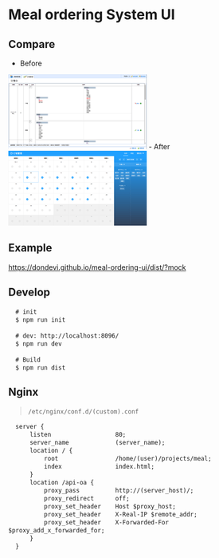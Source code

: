 <!--
/**
 * @author dondevi
 * @create 2017-11-17
 */
-->

# Meal ordering System UI


## Compare

- Before
<img src="./before.png" height="150">
- After
<img src="./after.png" height="150">


## Example

<https://dondevi.github.io/meal-ordering-ui/dist/?mock>


## Develop

```shell
  # init
  $ npm run init

  # dev: http://localhost:8096/
  $ npm run dev

  # Build
  $ npm run dist
```

## Nginx
> `/etc/nginx/conf.d/(custom).conf`

```shell
  server {
      listen                  80;
      server_name             (server_name);
      location / {
          root                /home/(user)/projects/meal;
          index               index.html;
      }
      location /api-oa {
          proxy_pass          http://(server_host)/;
          proxy_redirect      off;
          proxy_set_header    Host $proxy_host;
          proxy_set_header    X-Real-IP $remote_addr;
          proxy_set_header    X-Forwarded-For $proxy_add_x_forwarded_for;
      }
  }
```
